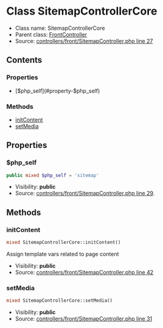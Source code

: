 Class SitemapControllerCore
=====================





* Class name: SitemapControllerCore
* Parent class: [FrontController](class.FrontControllerCore.md)
* Source: [controllers/front/SitemapController.php line 27](https://github.com/PrestaShop/PrestaShop/blob/1.6.0.1/controllers/front/SitemapController.php#L27)


Contents
--------


### Properties

* [$php_self](#property-$php_self)

### Methods

* [initContent](#method-initContent)
* [setMedia](#method-setMedia)




Properties
----------


### <a name="property-$php_self"></a>$php_self

```php
public mixed $php_self = 'sitemap'
```





* Visibility: **public**
* Source: [controllers/front/SitemapController.php line 29](https://github.com/PrestaShop/PrestaShop/blob/1.6.0.1/controllers/front/SitemapController.php#L29).


Methods
-------


### <a name="method-initContent"></a>initContent

```php
mixed SitemapControllerCore::initContent()
```

Assign template vars related to page content



* Visibility: **public**
* Source: [controllers/front/SitemapController.php line 42](https://github.com/PrestaShop/PrestaShop/blob/1.6.0.1/controllers/front/SitemapController.php#L42)




### <a name="method-setMedia"></a>setMedia

```php
mixed SitemapControllerCore::setMedia()
```





* Visibility: **public**
* Source: [controllers/front/SitemapController.php line 31](https://github.com/PrestaShop/PrestaShop/blob/1.6.0.1/controllers/front/SitemapController.php#L31)




